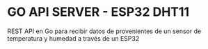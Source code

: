# GO API SERVER - ESP32 DHT11
REST API en Go para recibir datos de provenientes de un sensor de temperatura y humedad a través de un ESP32

